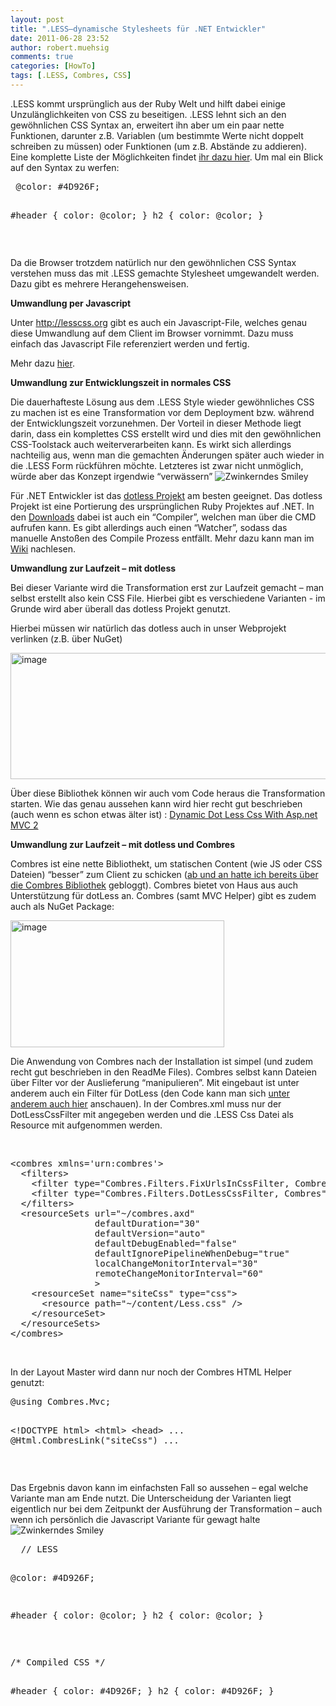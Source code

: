 ```yaml
---
layout: post
title: ".LESS–dynamische Stylesheets für .NET Entwickler"
date: 2011-06-28 23:52
author: robert.muehsig
comments: true
categories: [HowTo]
tags: [.LESS, Combres, CSS]
---
```

<p>.LESS kommt ursprünglich aus der Ruby Welt und hilft dabei einige Unzulänglichkeiten von CSS zu beseitigen. .LESS lehnt sich an den gewöhnlichen CSS Syntax an, erweitert ihn aber um ein paar nette Funktionen, darunter z.B. Variablen (um bestimmte Werte nicht doppelt schreiben zu müssen) oder Funktionen (um z.B. Abstände zu addieren). Eine komplette Liste der Möglichkeiten findet <a href="http://lesscss.org/">ihr dazu hier</a>. Um mal ein Blick auf den Syntax zu werfen:</p> <div style="padding-bottom: 0px; margin: 0px; padding-left: 0px; padding-right: 0px; display: inline; float: none; padding-top: 0px" id="scid:812469c5-0cb0-4c63-8c15-c81123a09de7:e299c53b-b831-45bd-b60a-ddb6fa8a4dc0" class="wlWriterEditableSmartContent"><pre name="code" class="c#"> @color: #4D926F;

#header {
  color: @color;
}
h2 {
  color: @color;
}</pre></div>
<p>&nbsp;</p>
<p>Da die Browser trotzdem natürlich nur den gewöhnlichen CSS Syntax verstehen muss das mit .LESS gemachte Stylesheet umgewandelt werden. Dazu gibt es mehrere Herangehensweisen.</p>
<p><strong>Umwandlung per Javascript</strong></p>
<p>Unter <a href="http://lesscss.org">http://lesscss.org</a> gibt es auch ein Javascript-File, welches genau diese Umwandlung auf dem Client im Browser vornimmt. Dazu muss einfach das Javascript File referenziert werden und fertig.</p>
<p>Mehr dazu <a href="http://lesscss.org/#-client-side-usage">hier</a>.</p>
<p><strong>Umwandlung zur Entwicklungszeit in normales CSS</strong></p>
<p>Die dauerhafteste Lösung aus dem .LESS Style wieder gewöhnliches CSS zu machen ist es eine Transformation vor dem Deployment bzw. während der Entwicklungszeit vorzunehmen. Der Vorteil in dieser Methode liegt darin, dass ein komplettes CSS erstellt wird und dies mit den gewöhnlichen CSS-Toolstack auch weiterverarbeiten kann. Es wirkt sich allerdings nachteilig aus, wenn man die gemachten Änderungen später auch wieder in die .LESS Form rückführen möchte. Letzteres ist zwar nicht unmöglich, würde aber das Konzept irgendwie “verwässern” <img style="border-bottom-style: none; border-right-style: none; border-top-style: none; border-left-style: none" class="wlEmoticon wlEmoticon-winkingsmile" alt="Zwinkerndes Smiley" src="{{BASE_PATH}}/assets/wp-images/wlEmoticon-winkingsmile3.png"></p>
<p>Für .NET Entwickler ist das <a href="http://www.dotlesscss.org/">dotless Projekt</a> am besten geeignet. Das dotless Projekt ist eine Portierung des ursprünglichen Ruby Projektes auf .NET. In den <a href="https://github.com/dotless/dotless/downloads">Downloads</a> dabei ist auch ein “Compiler”, welchen man über die CMD aufrufen kann. Es gibt allerdings auch einen “Watcher”, sodass das manuelle Anstoßen des Compile Prozess entfällt. Mehr dazu kann man im <a href="https://github.com/dotless/dotless/wiki">Wiki</a> nachlesen.</p>
<p><strong>Umwandlung zur Laufzeit – mit dotless</strong></p>
<p>Bei dieser Variante wird die Transformation erst zur Laufzeit gemacht – man selbst erstellt also kein CSS File. Hierbei gibt es verschiedene Varianten - im Grunde wird aber überall das dotless Projekt genutzt.</p>
<p>Hierbei müssen wir natürlich das dotless auch in unser Webprojekt verlinken (z.B. über NuGet)</p>
<p><a href="{{BASE_PATH}}/assets/wp-images/image1287.png"><img style="background-image: none; border-bottom: 0px; border-left: 0px; padding-left: 0px; padding-right: 0px; display: inline; border-top: 0px; border-right: 0px; padding-top: 0px" title="image" border="0" alt="image" src="{{BASE_PATH}}/assets/wp-images/image_thumb469.png" width="543" height="202"></a></p>
<p>Über diese Bibliothek können wir auch vom Code heraus die Transformation starten. Wie das genau aussehen kann wird hier recht gut beschrieben (auch wenn es schon etwas älter ist) : <a href="http://schotime.net/blog/index.php/2010/07/02/dynamic-dot-less-css-with-asp-net-mvc-2/">Dynamic Dot Less Css With Asp.net MVC 2</a></p>
<p><strong>Umwandlung zur Laufzeit – mit dotless und Combres</strong></p>
<p>Combres ist eine nette Bibliothekt, um statischen Content (wie JS oder CSS Dateien) “besser” zum Client zu schicken (<a href="http://code-inside.de/blog/2010/02/08/howto-javascript-und-css-datein-gebndelt-und-komprimiert-mit-combres-asp-net-mvc-ausliefern/">ab und an hatte ich bereits über die Combres Bibliothek</a> gebloggt). Combres bietet von Haus aus auch Unterstützung für dotLess an. Combres (samt MVC Helper) gibt es zudem auch als NuGet Package:<br></p>
<p><a href="{{BASE_PATH}}/assets/wp-images/image1288.png"><img style="background-image: none; border-bottom: 0px; border-left: 0px; padding-left: 0px; padding-right: 0px; display: inline; border-top: 0px; border-right: 0px; padding-top: 0px" title="image" border="0" alt="image" src="{{BASE_PATH}}/assets/wp-images/image_thumb470.png" width="342" height="203"></a></p>
<p>Die Anwendung von Combres nach der Installation ist simpel (und zudem recht gut beschrieben in den ReadMe Files). Combres selbst kann Dateien über Filter vor der Auslieferung “manipulieren”. Mit eingebaut ist unter anderem auch ein Filter für DotLess (den Code kann man sich <a href="http://www.codeproject.com/KB/aspnet/combres2.aspx">unter anderem auch hier</a> anschauen). In der Combres.xml muss nur der DotLessCssFilter mit angegeben werden und die .LESS Css Datei als Resource mit aufgenommen werden.</p>
<p>&nbsp;</p>
<p>
<div style="padding-bottom: 0px; margin: 0px; padding-left: 0px; padding-right: 0px; display: inline; float: none; padding-top: 0px" id="scid:812469c5-0cb0-4c63-8c15-c81123a09de7:6d810266-a839-4327-8652-669985d26417" class="wlWriterEditableSmartContent"><pre name="code" class="c#">&lt;combres xmlns='urn:combres'&gt;
  &lt;filters&gt;
    &lt;filter type="Combres.Filters.FixUrlsInCssFilter, Combres" /&gt;
    &lt;filter type="Combres.Filters.DotLessCssFilter, Combres" /&gt;
  &lt;/filters&gt;
  &lt;resourceSets url="~/combres.axd"
                defaultDuration="30"
                defaultVersion="auto"
                defaultDebugEnabled="false"
                defaultIgnorePipelineWhenDebug="true"
                localChangeMonitorInterval="30"
                remoteChangeMonitorInterval="60"
                &gt;
    &lt;resourceSet name="siteCss" type="css"&gt;
      &lt;resource path="~/content/Less.css" /&gt;
    &lt;/resourceSet&gt;
  &lt;/resourceSets&gt;
&lt;/combres&gt;
</pre></div></p>


<p>&nbsp;</p>
<p>In der Layout Master wird dann nur noch der Combres HTML Helper genutzt:</p>
<div style="padding-bottom: 0px; margin: 0px; padding-left: 0px; padding-right: 0px; display: inline; float: none; padding-top: 0px" id="scid:812469c5-0cb0-4c63-8c15-c81123a09de7:93fcf2da-b273-41ab-bac1-8daa53943df9" class="wlWriterEditableSmartContent"><pre name="code" class="c#">@using Combres.Mvc;

&lt;!DOCTYPE html&gt;
&lt;html&gt;
&lt;head&gt;
	...
    @Html.CombresLink("siteCss")
	...</pre></div>
<p>&nbsp;</p>
<p>Das Ergebnis davon kann im einfachsten Fall so aussehen – egal welche Variante man am Ende nutzt. Die Unterscheidung der Varianten liegt eigentlich nur bei dem Zeitpunkt der Ausführung der Transformation – auch wenn ich persönlich die Javascript Variante für gewagt halte <img style="border-bottom-style: none; border-right-style: none; border-top-style: none; border-left-style: none" class="wlEmoticon wlEmoticon-winkingsmile" alt="Zwinkerndes Smiley" src="{{BASE_PATH}}/assets/wp-images/wlEmoticon-winkingsmile3.png"></p>
<div style="padding-bottom: 0px; margin: 0px; padding-left: 0px; padding-right: 0px; display: inline; float: none; padding-top: 0px" id="scid:812469c5-0cb0-4c63-8c15-c81123a09de7:d1d06ca1-e859-4348-b893-029675954e1a" class="wlWriterEditableSmartContent"><pre name="code" class="c#">  // LESS

@color: #4D926F;

#header {
  color: @color;
}
h2 {
  color: @color;
}</pre></div>
<p>&nbsp;</p>
<div style="padding-bottom: 0px; margin: 0px; padding-left: 0px; padding-right: 0px; display: inline; float: none; padding-top: 0px" id="scid:812469c5-0cb0-4c63-8c15-c81123a09de7:38e0ebb9-81f9-4516-8674-af75835ee8f6" class="wlWriterEditableSmartContent"><pre name="code" class="c#">/* Compiled CSS */

#header {
  color: #4D926F;
}
h2 {
  color: #4D926F;
}</pre></div>
